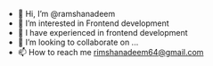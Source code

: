 - 👋 Hi, I’m @ramshanadeem
- 👀 I’m interested in Frontend development 
- 🌱 I have experienced in frontend development
- 💞️ I’m looking to collaborate on ...
- 📫 How to reach me rimshanadeem64@gmail.com

<!---
ramshanadeem/ramshanadeem is a ✨ special ✨ repository because its `README.md` (this file) appears on your GitHub profile.
You can click the Preview link to take a look at your changes.
--->
